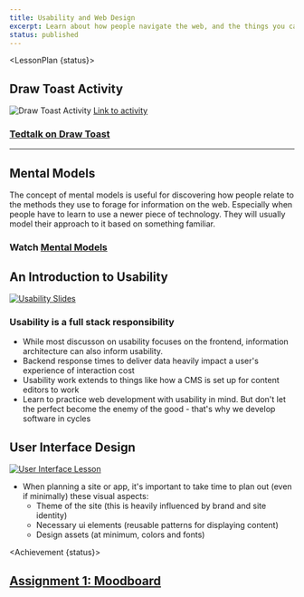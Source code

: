 ```yaml
---
title: Usability and Web Design
excerpt: Learn about how people navigate the web, and the things you can do to make it a positive experience for your users.
status: published
---
```


<script>
	import LessonPlan from "$lib/components/LessonPlan.svelte";
	import Achievement from "$lib/components/Achievement.svelte";
</script>


<LessonPlan {status}>

<h2 id="draw-toast">Draw Toast Activity</h2>

![Draw Toast Activity](/images/qr-codes/dsgn/draw-toast-activity.png)
[Link to activity](https://gamestorming.com/draw-toast/#:~:text=On%20paper%20or%20index%20cards,have%20about%20the%20various%20drawings.)

### [Tedtalk on Draw Toast](https://www.ted.com/talks/tom_wujec_got_a_wicked_problem_first_tell_me_how_you_make_toast?utm_campaign=tedspread&utm_medium=referral&utm_source=tedcomshare)

---

<h2 id="mental-models">Mental Models</h2>

The concept of mental models is useful for discovering how people relate to the methods they use to forage for information on the web. Especially when people have to learn to use a newer piece of technology. They will usually model their approach to it based on something familiar.

### Watch [Mental Models](https://youtu.be/9gM8K4ooavY?si=Ei0WtVbFN4-N-jvu)


<h2 id="usability">An Introduction to Usability</h2>

[![Usability Slides](/images/design/usability-5-components.png)](https://docs.google.com/presentation/d/1dQJo15UfAux64_-mvi-CjAnslWJXlwoKuCnNjq5sT6k/edit?usp=sharing)

### Usability is a full stack responsibility

- While most discusson on usability focuses on the frontend, information architecture can also inform usability.
- Backend response times to deliver data heavily impact a user's experience of interaction cost
- Usability work extends to things like how a CMS is set up for content editors to work
- Learn to practice web development with usability in mind. But don't let the perfect become the enemy of the good - that's why we develop software in cycles


<h2 id="user-interface-elements">User Interface Design</h2>

[![User Interface Lesson](/images/design/user-interface-intro-slide.png)](https://docs.google.com/presentation/d/1w7xdPlt0t1FGJ5EgQcLrnXjKWT3u58lG6WczhHF3oC0/edit?usp=sharing)

- When planning a site or app, it's important to take time to plan out (even if minimally) these visual aspects:
  - Theme of the site (this is heavily influenced by brand and site identity)
  - Necessary ui elements (reusable patterns for displaying content)
  - Design assets (at minimum, colors and fonts)


</LessonPlan>

<Achievement {status}>

<h2><a href="/courses/dsgn-270/assessments/assignment-1" target="_self">Assignment 1: Moodboard</a></h2>

</Achievement>
